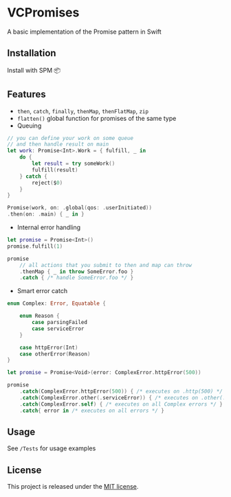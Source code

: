 # VCPromises
A basic implementation of the Promise pattern in Swift

## Installation
Install with SPM 📦

## Features
- `then`, `catch`, `finally`, `thenMap`, `thenFlatMap`, `zip`
- `flatten()` global function for promises of the same type
- Queuing

``` swift
// you can define your work on some queue
// and then handle result on main
let work: Promise<Int>.Work = { fulfill, _ in
    do {
        let result = try someWork()
        fulfill(result)
    } catch {
        reject($0)
    }
}

Promise(work, on: .global(qos: .userInitiated))
.then(on: .main) { _ in }
```

- Internal error handling

``` swift
let promise = Promise<Int>()
promise.fulfill(1)

promise
    // all actions that you submit to then and map can throw
    .thenMap { _ in throw SomeError.foo }
    .catch { /* handle SomeError.foo */ }
```

- Smart error catch

``` swift
enum Complex: Error, Equatable {

    enum Reason {
        case parsingFailed
        case serviceError
    }

    case httpError(Int)
    case otherError(Reason)
}

let promise = Promise<Void>(error: ComplexError.httpError(500))

promise
    .catch(ComplexError.httpError(500)) { /* executes on .http(500) */ }
    .catch(ComplexError.other(.serviceError)) { /* executes on .other(.serviceError) */ }
    .catch(ComplexError.self) { /* executes on all Complex errors */ }
    .catch{ error in /* executes on all errors */ }
```

## Usage
See `/Tests` for usage examples

## License
This project is released under the [MIT license](https://en.wikipedia.org/wiki/MIT_License).
